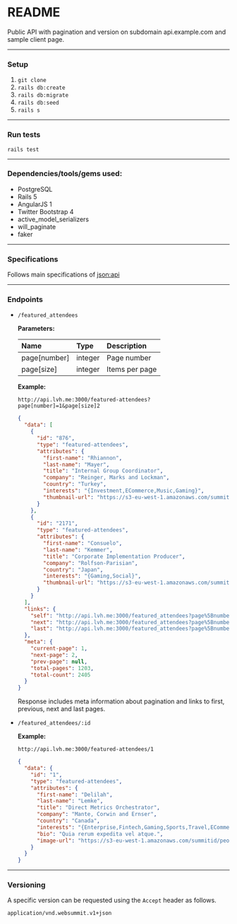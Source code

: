 # README

Public API with pagination and version on subdomain api.example.com and sample client page.

---

### Setup

1. `git clone`
2. `rails db:create`
3. `rails db:migrate`
4. `rails db:seed`
5. `rails s`

---

### Run tests
`rails test`

---

### Dependencies/tools/gems used:
* PostgreSQL
* Rails 5
* AngularJS 1
* Twitter Bootstrap 4
* active_model_serializers
* will_paginate
* faker

---

### Specifications
Follows main specifications of [json:api](http://jsonapi.org/)

---

### Endpoints
* `/featured_attendees`

  **Parameters:**

  | Name         | Type     | Description    |
  |:-------------|:---------|:---------------|
  | page[number] | integer  | Page number    |
  | page[size]   | integer  | Items per page |

  **Example:**

  `http://api.lvh.me:3000/featured-attendees?page[number]=1&page[size]2`

  ```json
  {
    "data": [
      {
        "id": "876",
        "type": "featured-attendees",
        "attributes": {
          "first-name": "Rhiannon",
          "last-name": "Mayer",
          "title": "Internal Group Coordinator",
          "company": "Reinger, Marks and Lockman",
          "country": "Turkey",
          "interests": "{Investment,ECommerce,Music,Gaming}",
          "thumbnail-url": "https://s3-eu-west-1.amazonaws.com/summitid/people/14093/medium/john_cc.png"
        }
      },
      {
        "id": "2171",
        "type": "featured-attendees",
        "attributes": {
          "first-name": "Consuelo",
          "last-name": "Kemmer",
          "title": "Corporate Implementation Producer",
          "company": "Rolfson-Parisian",
          "country": "Japan",
          "interests": "{Gaming,Social}",
          "thumbnail-url": "https://s3-eu-west-1.amazonaws.com/summitid/people/14093/medium/john_cc.png"
        }
      }
    ],
    "links": {
      "self": "http://api.lvh.me:3000/featured_attendees?page%5Bnumber%5D=1&page%5Bsize%5D=2",
      "next": "http://api.lvh.me:3000/featured_attendees?page%5Bnumber%5D=2&page%5Bsize%5D=2",
      "last": "http://api.lvh.me:3000/featured_attendees?page%5Bnumber%5D=1203&page%5Bsize%5D=2"
    },
    "meta": {
      "current-page": 1,
      "next-page": 2,
      "prev-page": null,
      "total-pages": 1203,
      "total-count": 2405
    }
  }

  ```
  Response includes meta information about pagination and links to first, previous, next and last pages.

* `/featured_attendees/:id`

  **Example:**

  `http://api.lvh.me:3000/featured-attendees/1`

  ```json
  {
    "data": {
      "id": "1",
      "type": "featured-attendees",
      "attributes": {
        "first-name": "Delilah",
        "last-name": "Lemke",
        "title": "Direct Metrics Orchestrator",
        "company": "Mante, Corwin and Ernser",
        "country": "Canada",
        "interests": "{Enterprise,Fintech,Gaming,Sports,Travel,ECommerce}",
        "bio": "Quia rerum expedita vel atque.",
        "image-url": "https://s3-eu-west-1.amazonaws.com/summitid/people/14093/large/john_cc.png"
      }
    }
  }
  ```

---

### Versioning
A specific version can be requested using the `Accept` header as follows.

`application/vnd.websummit.v1+json`

